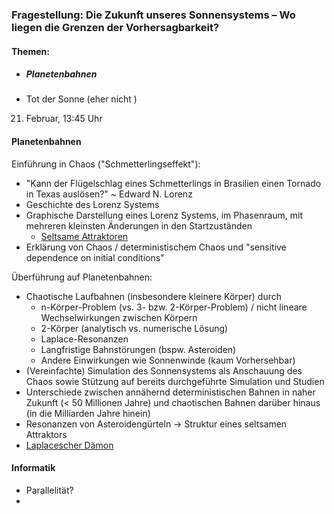 
### Fragestellung: Die Zukunft unseres Sonnensystems – Wo liegen die Grenzen der Vorhersagbarkeit?

#### Themen:
- ##### Planetenbahnen
- Tot der Sonne (eher nicht )


21. Februar, 13:45 Uhr

#### Planetenbahnen

Einführung in Chaos ("Schmetterlingseffekt"):
- "Kann der Flügelschlag eines Schmetterlings in Brasilien einen Tornado in Texas auslösen?" ~ Edward N. Lorenz
- Geschichte des Lorenz Systems
- Graphische Darstellung eines Lorenz Systems, im Phasenraum, mit mehreren kleinsten Änderungen in den Startzuständen
	- [Seltsame Attraktoren](Seltsamer%20Attraktor)
- Erklärung von Chaos / deterministischem Chaos und "sensitive dependence on initial conditions"

Überführung auf Planetenbahnen:
- Chaotische Laufbahnen (insbesondere kleinere Körper) durch
	- n-Körper-Problem (vs. 3- bzw. 2-Körper-Problem) / nicht lineare Wechselwirkungen zwischen Körpern
	- 2-Körper (analytisch vs. numerische Lösung)
	- Laplace-Resonanzen
	- Langfristige Bahnstörungen (bspw. Asteroiden)
	- Andere Einwirkungen wie Sonnenwinde (kaum Vorhersehbar)
- (Vereinfachte) Simulation des Sonnensystems als Anschauung des Chaos sowie Stützung auf bereits durchgeführte Simulation und Studien
- Unterschiede zwischen annähernd deterministischen Bahnen in naher Zukunft (< 50 Millionen Jahre) und chaotischen Bahnen darüber hinaus (in die Milliarden Jahre hinein)
- Resonanzen von Asteroidengürteln -> Struktur eines seltsamen Attraktors
- [Laplacescher Dämon](Laplascher%20Dämon)


#### Informatik
- Parallelität?
- 